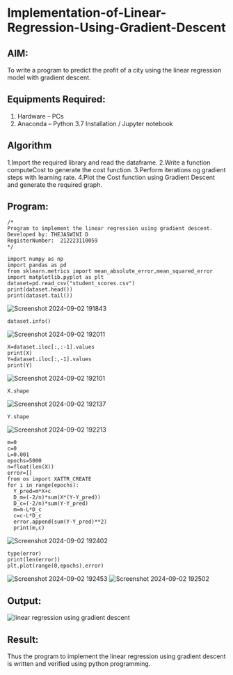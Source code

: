 # Implementation-of-Linear-Regression-Using-Gradient-Descent

## AIM:
To write a program to predict the profit of a city using the linear regression model with gradient descent.

## Equipments Required:
1. Hardware – PCs
2. Anaconda – Python 3.7 Installation / Jupyter notebook

## Algorithm
1.Import the required library and read the dataframe.
2.Write a function computeCost to generate the cost function.
3.Perform iterations og gradient steps with learning rate.
4.Plot the Cost function using Gradient Descent and generate the required graph. 


## Program:
```
/*
Program to implement the linear regression using gradient descent.
Developed by: THEJASWINI D
RegisterNumber:  212223110059
*/
```
```
import numpy as np
import pandas as pd
from sklearn.metrics import mean_absolute_error,mean_squared_error
import matplotlib.pyplot as plt
dataset=pd.read_csv("student_scores.csv")
print(dataset.head())
print(dataset.tail())
```
![Screenshot 2024-09-02 191843](https://github.com/user-attachments/assets/5c3fe383-b671-491a-a6cd-f1d28f8d82da)
```
dataset.info()
```
![Screenshot 2024-09-02 192011](https://github.com/user-attachments/assets/4d6c811e-737c-4e60-97c7-e1eb94ca2ad7)
```
X=dataset.iloc[:,:-1].values
print(X)
Y=dataset.iloc[:,-1].values
print(Y)
```
![Screenshot 2024-09-02 192101](https://github.com/user-attachments/assets/46d6350f-aff1-4a04-9d0b-7de7af34ea8f)
```
X.shape
```
![Screenshot 2024-09-02 192137](https://github.com/user-attachments/assets/91ec5426-f639-4cfb-b74e-3e717dfc6216)
```
Y.shape
```
![Screenshot 2024-09-02 192213](https://github.com/user-attachments/assets/e6ab5ea7-6084-43fa-a468-ce478f8b514a)
```
m=0
c=0
L=0.001
epochs=5000
n=float(len(X))
error=[]
from os import XATTR_CREATE
for i in range(epochs):
  Y_pred=m*X+c
  D_m=(-2/n)*sum(X*(Y-Y_pred))
  D_c=(-2/n)*sum(Y-Y_pred)
  m=m-L*D_c
  c=c-L*D_c
  error.append(sum(Y-Y_pred)**2)
  print(m,c)
```
![Screenshot 2024-09-02 192402](https://github.com/user-attachments/assets/5f55d8b3-f5b2-4b1d-86f9-70d467c26b4b)
```
type(error)
print(len(error))
plt.plot(range(0,epochs),error)
```
![Screenshot 2024-09-02 192453](https://github.com/user-attachments/assets/bb20beee-4273-46a8-bca1-1087212e7527)
![Screenshot 2024-09-02 192502](https://github.com/user-attachments/assets/fc0d6055-a096-4adc-96bf-b88d1e2f47ff)

## Output:
![linear regression using gradient descent](sam.png)


## Result:
Thus the program to implement the linear regression using gradient descent is written and verified using python programming.

